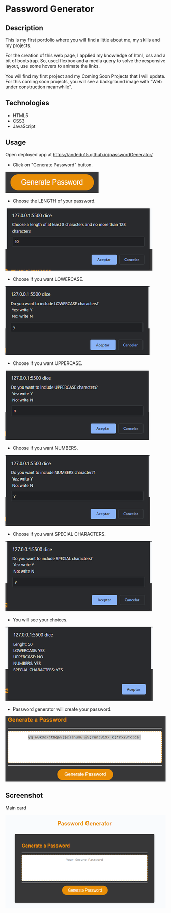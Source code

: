 # Password Generator

## Description

This is my first portfolio where you will find a little about me, my skills and my projects.

For the creation of this web page, I applied my knowledge of html, css and a bit of bootstrap. So, used flexbox and a media query to solve the responsive layout, use some hovers to animate the links.

You will find my first project and my Coming Soon Projects that I will update. For this coming soon projects, you will see a background image with "Web under construction meanwhile".

## Technologies

- HTML5
- CSS3
- JavaScript

## Usage

Open deployed app at https://andedu15.github.io/passwordGenerator/

 - Click on "Generate Password" button.

 ![Alt text](assets/img/image-1.png)

 - Choose the LENGTH of your password.

 ![Alt text](assets/img/image-2.png)

 - Choose if you want LOWERCASE.

 ![Alt text](assets/img/image-4.png)

 - Choose if you want UPPERCASE.

 ![Alt text](assets/img/image-5.png)

 - Choose if you want NUMBERS.

 ![Alt text](assets/img/image-6.png)

 - Choose if you want SPECIAL CHARACTERS.

 ![Alt text](assets/img/image-7.png)

 - You will see your choices.

 ![Alt text](assets/img/image-8.png)

 - Password generator will create your password.

 ![Alt text](assets/img/image-9.png)



## Screenshot

Main card

![Alt text](assets/img/image.png)





